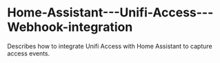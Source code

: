 # Home-Assistant---Unifi-Access---Webhook-integration
Describes how to integrate Unifi Access with Home Assistant to capture access events.
